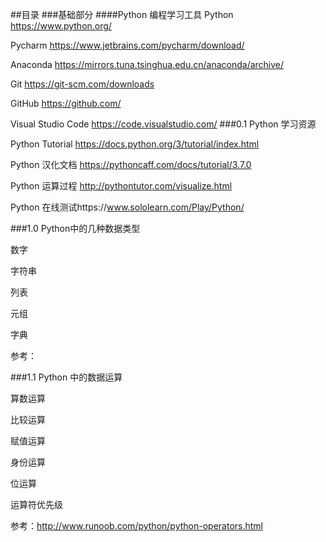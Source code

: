 ##目录
###基础部分
####Python 编程学习工具
Python  https://www.python.org/ 

Pycharm https://www.jetbrains.com/pycharm/download/

Anaconda https://mirrors.tuna.tsinghua.edu.cn/anaconda/archive/

Git https://git-scm.com/downloads

GitHub https://github.com/

Visual Studio Code https://code.visualstudio.com/
###0.1 Python 学习资源

Python Tutorial  https://docs.python.org/3/tutorial/index.html

Python 汉化文档  https://pythoncaff.com/docs/tutorial/3.7.0

Python 运算过程 http://pythontutor.com/visualize.html 

Python 在线测试https://www.sololearn.com/Play/Python/ 

###1.0  Python中的几种数据类型

数字

字符串

列表

元组

字典

参考：

###1.1 Python 中的数据运算

算数运算

比较运算

赋值运算

身份运算

位运算

运算符优先级

参考：http://www.runoob.com/python/python-operators.html
